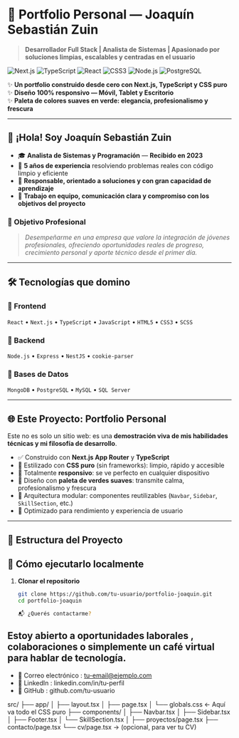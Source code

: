 # 🌿 Portfolio Personal — Joaquín Sebastián Zuin

> **Desarrollador Full Stack | Analista de Sistemas | Apasionado por soluciones limpias, escalables y centradas en el usuario**

![Next.js](https://img.shields.io/badge/Next.js-000000?style=for-the-badge&logo=next.js&logoColor=white)
![TypeScript](https://img.shields.io/badge/TypeScript-3178C6?style=for-the-badge&logo=typescript&logoColor=white)
![React](https://img.shields.io/badge/React-61DAFB?style=for-the-badge&logo=react&logoColor=black)
![CSS3](https://img.shields.io/badge/CSS3-1572B6?style=for-the-badge&logo=css3&logoColor=white)
![Node.js](https://img.shields.io/badge/Node.js-339933?style=for-the-badge&logo=node.js&logoColor=white)
![PostgreSQL](https://img.shields.io/badge/PostgreSQL-4169E1?style=for-the-badge&logo=postgresql&logoColor=white)

✨ **Un portfolio construido desde cero con Next.js, TypeScript y CSS puro**  
✨ **Diseño 100% responsivo — Móvil, Tablet y Escritorio**  
✨ **Paleta de colores suaves en verde: elegancia, profesionalismo y frescura**

---

## 👋 ¡Hola! Soy Joaquín Sebastián Zuin

- 🎓 **Analista de Sistemas y Programación** — **Recibido en 2023**  
- 💼 **5 años de experiencia** resolviendo problemas reales con código limpio y eficiente  
- 🧠 **Responsable, orientado a soluciones y con gran capacidad de aprendizaje**  
- 🤝 **Trabajo en equipo, comunicación clara y compromiso con los objetivos del proyecto**

### 🎯 Objetivo Profesional
> *Desempeñarme en una empresa que valore la integración de jóvenes profesionales, ofreciendo oportunidades reales de progreso, crecimiento personal y aporte técnico desde el primer día.*

---

## 🛠️ Tecnologías que domino

### 🔹 Frontend
`React` • `Next.js` • `TypeScript` • `JavaScript` • `HTML5` • `CSS3` • `SCSS`

### 🔹 Backend
`Node.js` • `Express` • `NestJS` • `cookie-parser`

### 🔹 Bases de Datos
`MongoDB` • `PostgreSQL` • `MySQL` • `SQL Server`

---

## 🌐 Este Proyecto: Portfolio Personal

Este no es solo un sitio web: es una **demostración viva de mis habilidades técnicas y mi filosofía de desarrollo**.

- ✅ Construido con **Next.js App Router** y **TypeScript**
- 🎨 Estilizado con **CSS puro** (sin frameworks): limpio, rápido y accesible
- 📱 Totalmente **responsivo**: se ve perfecto en cualquier dispositivo
- 🌱 Diseño con **paleta de verdes suaves**: transmite calma, profesionalismo y frescura
- 🧩 Arquitectura modular: componentes reutilizables (`Navbar`, `Sidebar`, `SkillSection`, etc.)
- 🚀 Optimizado para rendimiento y experiencia de usuario

---

## 📂 Estructura del Proyecto

## 🚀 Cómo ejecutarlo localmente

1. **Clonar el repositorio**
   ```bash
   git clone https://github.com/tu-usuario/portfolio-joaquin.git
   cd portfolio-joaquin

   📬 ¿Querés contactarme?
## Estoy abierto a oportunidades laborales , colaboraciones o simplemente un café virtual para hablar de tecnología.

- 📧 Correo electrónico : tu-email@ejemplo.com
- 💼 LinkedIn : linkedin.com/in/tu-perfil
- 🐙 GitHub : github.com/tu-usuario


src/
├── app/
│   ├── layout.tsx
│   ├── page.tsx
│   └── globals.css          ← Aquí va todo el CSS puro
├── components/
│   ├── Navbar.tsx
│   ├── Sidebar.tsx
│   ├── Footer.tsx
│   └── SkillSection.tsx
│ 
├── proyectos/page.tsx
├── contacto/page.tsx
└── cv/page.tsx       → (opcional, para ver tu CV)